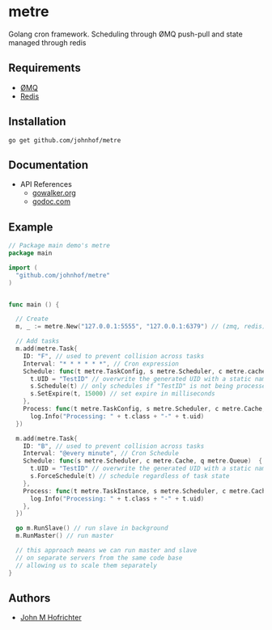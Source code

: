 # metre

Golang cron framework. Scheduling through ØMQ push-pull and state managed through redis

## Requirements

- [ØMQ](http://zeromq.org/)
- [Redis](http://redis.io/)

## Installation

`go get github.com/johnhof/metre`

## Documentation

- API References
  - [gowalker.org](https://gowalker.org/github.com/johnhof/metre)
  - [godoc.com](https://godoc.org/github.com/johnhof/metre)

## Example

```Go
// Package main demo's metre
package main

import (
  "github.com/johnhof/metre"
)


func main () {

  // Create
  m, _ := metre.New("127.0.0.1:5555", "127.0.0.1:6379") // (zmq, redis)

  // Add tasks
  m.add(metre.Task{
    ID: "F", // used to prevent collision across tasks
    Interval: "* * * * * *", // Cron expression
    Schedule: func(t metre.TaskConfig, s metre.Scheduler, c metre.cache, q metre.queue)  {
      t.UID = "TestID" // overwrite the generated UID with a static namespace
      s.Schedule(t) // only schedules if "TestID" is not being processed ("F-TestId" not cached in a processing state)
      s.SetExpire(t, 15000) // set expire in milliseconds
    },
    Process: func(t metre.TaskConfig, s metre.Scheduler, c metre.Cache, q metre.Queue)  {
      log.Info("Processing: " + t.class + "-" + t.uid)
  })

  m.add(metre.Task{
    ID: "B", // used to prevent collision across tasks
    Interval: "@every minute", // Cron Schedule
    Schedule: func(s metre.Scheduler, c metre.Cache, q metre.Queue)  {
      t.UID = "TestID" // overwrite the generated UID with a static namespace
      s.ForceSchedule(t) // schedule regardless of task state
    },
    Process: func(t metre.TaskInstance, s metre.Scheduler, c metre.Cache, q metre.Queue)  {
      log.Info("Processing: " + t.class + "-" + t.uid)
    },
  })

  go m.RunSlave() // run slave in background
  m.RunMaster() // run master

  // this approach means we can run master and slave
  // on separate servers from the same code base
  // allowing us to scale them separately
}
```

## Authors

- [John M Hofrichter](www.github.com/johnhof)

